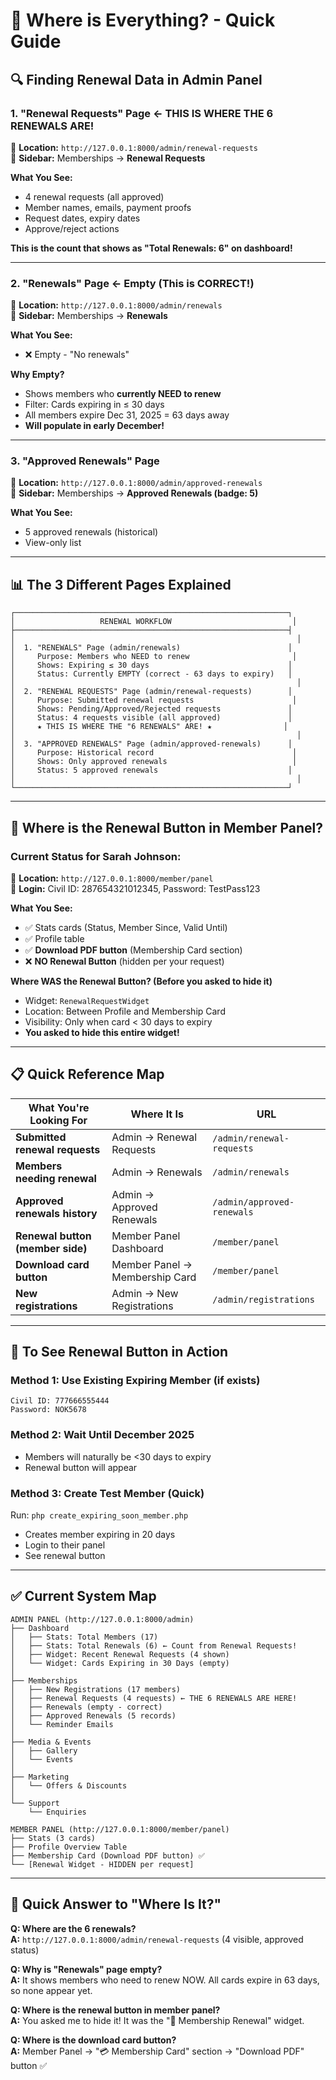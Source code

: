 # 📍 Where is Everything? - Quick Guide

## 🔍 Finding Renewal Data in Admin Panel

### 1. **"Renewal Requests"** Page ← **THIS IS WHERE THE 6 RENEWALS ARE!**
📍 **Location:** `http://127.0.0.1:8000/admin/renewal-requests`  
📍 **Sidebar:** Memberships → **Renewal Requests**

**What You See:**
- 4 renewal requests (all approved)
- Member names, emails, payment proofs
- Request dates, expiry dates
- Approve/reject actions

**This is the count that shows as "Total Renewals: 6" on dashboard!**

---

### 2. **"Renewals"** Page ← Empty (This is CORRECT!)
📍 **Location:** `http://127.0.0.1:8000/admin/renewals`  
📍 **Sidebar:** Memberships → **Renewals**

**What You See:**
- ❌ Empty - "No renewals"

**Why Empty?**
- Shows members who **currently NEED to renew**
- Filter: Cards expiring in ≤ 30 days
- All members expire Dec 31, 2025 = 63 days away
- **Will populate in early December!**

---

### 3. **"Approved Renewals"** Page
📍 **Location:** `http://127.0.0.1:8000/admin/approved-renewals`  
📍 **Sidebar:** Memberships → **Approved Renewals (badge: 5)**

**What You See:**
- 5 approved renewals (historical)
- View-only list

---

## 📊 The 3 Different Pages Explained

```
┌─────────────────────────────────────────────────────────────┐
│                   RENEWAL WORKFLOW                           │
├─────────────────────────────────────────────────────────────┤
│                                                               │
│  1. "RENEWALS" Page (admin/renewals)                        │
│     Purpose: Members who NEED to renew                       │
│     Shows: Expiring ≤ 30 days                               │
│     Status: Currently EMPTY (correct - 63 days to expiry)   │
│                                                               │
│  2. "RENEWAL REQUESTS" Page (admin/renewal-requests)        │
│     Purpose: Submitted renewal requests                      │
│     Shows: Pending/Approved/Rejected requests               │
│     Status: 4 requests visible (all approved)               │
│     ★ THIS IS WHERE THE "6 RENEWALS" ARE! ★                │
│                                                               │
│  3. "APPROVED RENEWALS" Page (admin/approved-renewals)      │
│     Purpose: Historical record                               │
│     Shows: Only approved renewals                            │
│     Status: 5 approved renewals                             │
│                                                               │
└─────────────────────────────────────────────────────────────┘
```

---

## 🔑 Where is the Renewal Button in Member Panel?

### Current Status for Sarah Johnson:
📍 **Location:** `http://127.0.0.1:8000/member/panel`  
📍 **Login:** Civil ID: 287654321012345, Password: TestPass123

**What You See:**
- ✅ Stats cards (Status, Member Since, Valid Until)
- ✅ Profile table
- ✅ **Download PDF button** (Membership Card section)
- ❌ **NO Renewal Button** (hidden per your request)

**Where WAS the Renewal Button? (Before you asked to hide it)**
- Widget: `RenewalRequestWidget`
- Location: Between Profile and Membership Card
- Visibility: Only when card < 30 days to expiry
- **You asked to hide this entire widget!**

---

## 📋 Quick Reference Map

| What You're Looking For | Where It Is | URL |
|-------------------------|-------------|-----|
| **Submitted renewal requests** | Admin → Renewal Requests | `/admin/renewal-requests` |
| **Members needing renewal** | Admin → Renewals | `/admin/renewals` |
| **Approved renewals history** | Admin → Approved Renewals | `/admin/approved-renewals` |
| **Renewal button (member side)** | Member Panel Dashboard | `/member/panel` |
| **Download card button** | Member Panel → Membership Card | `/member/panel` |
| **New registrations** | Admin → New Registrations | `/admin/registrations` |

---

## 🎯 To See Renewal Button in Action

### Method 1: Use Existing Expiring Member (if exists)
```
Civil ID: 777666555444
Password: NOK5678
```

### Method 2: Wait Until December 2025
- Members will naturally be <30 days to expiry
- Renewal button will appear

### Method 3: Create Test Member (Quick)
Run: `php create_expiring_soon_member.php`
- Creates member expiring in 20 days
- Login to their panel
- See renewal button

---

## ✅ Current System Map

```
ADMIN PANEL (http://127.0.0.1:8000/admin)
├── Dashboard
│   ├── Stats: Total Members (17)
│   ├── Stats: Total Renewals (6) ← Count from Renewal Requests!
│   ├── Widget: Recent Renewal Requests (4 shown)
│   └── Widget: Cards Expiring in 30 Days (empty)
│
├── Memberships
│   ├── New Registrations (17 members)
│   ├── Renewal Requests (4 requests) ← THE 6 RENEWALS ARE HERE!
│   ├── Renewals (empty - correct)
│   ├── Approved Renewals (5 records)
│   └── Reminder Emails
│
├── Media & Events
│   ├── Gallery
│   └── Events
│
├── Marketing
│   └── Offers & Discounts
│
└── Support
    └── Enquiries

MEMBER PANEL (http://127.0.0.1:8000/member/panel)
├── Stats (3 cards)
├── Profile Overview Table
├── Membership Card (Download PDF button) ✅
└── [Renewal Widget - HIDDEN per request]
```

---

## 🚨 Quick Answer to "Where Is It?"

**Q: Where are the 6 renewals?**  
**A:** `http://127.0.0.1:8000/admin/renewal-requests` (4 visible, approved status)

**Q: Why is "Renewals" page empty?**  
**A:** It shows members who need to renew NOW. All cards expire in 63 days, so none appear yet.

**Q: Where is the renewal button in member panel?**  
**A:** You asked me to hide it! It was the "🔄 Membership Renewal" widget.

**Q: Where is the download card button?**  
**A:** Member Panel → "💳 Membership Card" section → "Download PDF" button ✅

